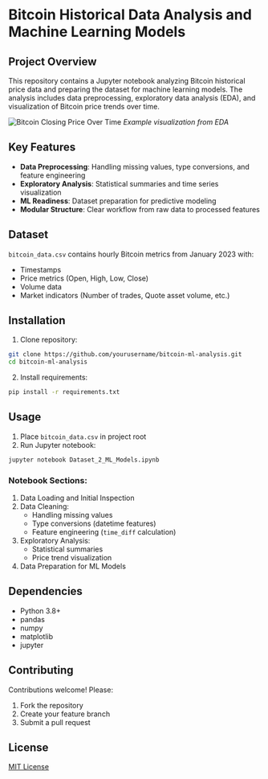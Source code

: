 # Bitcoin Historical Data Analysis and Machine Learning Models

## Project Overview
This repository contains a Jupyter notebook analyzing Bitcoin historical price data and preparing the dataset for machine learning models. The analysis includes data preprocessing, exploratory data analysis (EDA), and visualization of Bitcoin price trends over time.

![Bitcoin Closing Price Over Time](visualizations/closing_price_trend.png) *Example visualization from EDA*

## Key Features
- **Data Preprocessing**: Handling missing values, type conversions, and feature engineering
- **Exploratory Analysis**: Statistical summaries and time series visualization
- **ML Readiness**: Dataset preparation for predictive modeling
- **Modular Structure**: Clear workflow from raw data to processed features

## Dataset
`bitcoin_data.csv` contains hourly Bitcoin metrics from January 2023 with:
- Timestamps
- Price metrics (Open, High, Low, Close)
- Volume data
- Market indicators (Number of trades, Quote asset volume, etc.)

## Installation
1. Clone repository:
```bash
git clone https://github.com/yourusername/bitcoin-ml-analysis.git
cd bitcoin-ml-analysis
```

2. Install requirements:
```bash
pip install -r requirements.txt
```

## Usage
1. Place `bitcoin_data.csv` in project root
2. Run Jupyter notebook:
```bash
jupyter notebook Dataset_2_ML_Models.ipynb
```

### Notebook Sections:
1. Data Loading and Initial Inspection
2. Data Cleaning:
   - Handling missing values
   - Type conversions (datetime features)
   - Feature engineering (`time_diff` calculation)
3. Exploratory Analysis:
   - Statistical summaries
   - Price trend visualization
4. Data Preparation for ML Models

## Dependencies
- Python 3.8+
- pandas
- numpy
- matplotlib
- jupyter

## Contributing
Contributions welcome! Please:
1. Fork the repository
2. Create your feature branch
3. Submit a pull request

## License
[MIT License](LICENSE)

